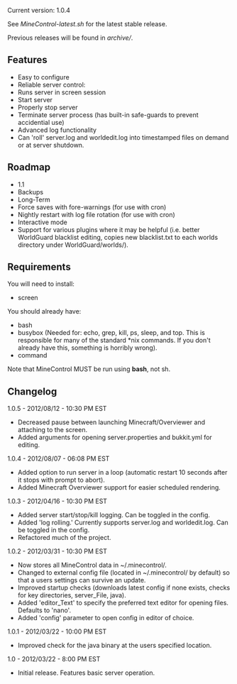 Current version: 1.0.4

See *MineControl-latest.sh* for the latest stable release.

Previous releases will be found in *archive/*.

## Features ##

* Easy to configure
* Reliable server control:
 * Runs server in screen session
 * Start server
 * Properly stop server
 * Terminate server process (has built-in safe-guards to prevent accidential use)
* Advanced log functionality
 * Can 'roll' server.log and worldedit.log into timestamped files on demand or at server shutdown.

## Roadmap ##
* 1.1
 * Backups
* Long-Term
 * Force saves with fore-warnings (for use with cron)
 * Nightly restart with log file rotation (for use with cron)
 * Interactive mode
 * Support for various plugins where it may be helpful (i.e. better WorldGuard blacklist editing, copies new blacklist.txt to each worlds directory under WorldGuard/worlds/).

## Requirements ##

You will need to install:

* screen

You should already have:

* bash
* busybox (Needed for: echo, grep, kill, ps, sleep, and top. This is responsible for many of the standard *nix commands. If you don't already have this, something is horribly wrong).
* command

Note that MineControl MUST be run using **bash**, not sh.

## Changelog ##
1.0.5 - 2012/08/12 - 10:30 PM EST

* Decreased pause between launching Minecraft/Overviewer and attaching to the screen.
* Added arguments for opening server.properties and bukkit.yml for editing.

1.0.4 - 2012/08/07 - 06:08 PM EST

* Added option to run server in a loop (automatic restart 10 seconds after it stops with prompt to abort).
* Added Minecraft Overviewer support for easier scheduled rendering.

1.0.3 - 2012/04/16 - 10:30 PM EST

* Added server start/stop/kill logging. Can be toggled in the config.
* Added 'log rolling.' Currently supports server.log and worldedit.log. Can be toggled in the config.
* Refactored much of the project.

1.0.2 - 2012/03/31 - 10:30 PM EST

* Now stores all MineControl data in ~/.minecontrol/.
* Changed to external config file (located in ~/.minecontrol/ by default) so that a users settings can survive an update.
* Improved startup checks (downloads latest config if none exists, checks for key directories, server_File, java).
* Added 'editor_Text' to specify the preferred text editor for opening files. Defaults to 'nano'.
* Added 'config' parameter to open config in editor of choice.

1.0.1 - 2012/03/22 - 10:00 PM EST

* Improved check for the java binary at the users specified location.

1.0 - 2012/03/22 - 8:00 PM EST

* Initial release. Features basic server operation.
